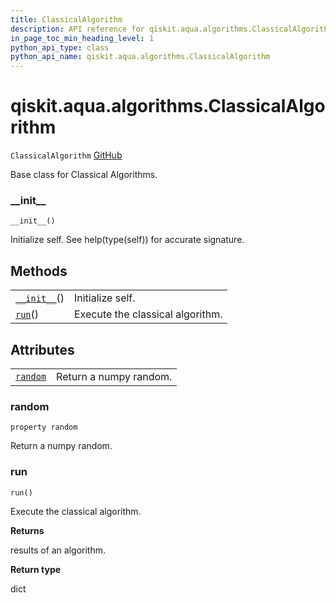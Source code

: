 ```yaml
---
title: ClassicalAlgorithm
description: API reference for qiskit.aqua.algorithms.ClassicalAlgorithm
in_page_toc_min_heading_level: 1
python_api_type: class
python_api_name: qiskit.aqua.algorithms.ClassicalAlgorithm
---
```


<span id="qiskit-aqua-algorithms-classicalalgorithm" />

# qiskit.aqua.algorithms.ClassicalAlgorithm

<span id="qiskit.aqua.algorithms.ClassicalAlgorithm" />

`ClassicalAlgorithm` [GitHub](https://github.com/qiskit-community/qiskit-aqua/tree/stable/0.8/qiskit/aqua/algorithms/classical_algorithm.py "view source code")

Base class for Classical Algorithms.

### \_\_init\_\_

<span id="qiskit.aqua.algorithms.ClassicalAlgorithm.__init__" />

`__init__()`

Initialize self. See help(type(self)) for accurate signature.

## Methods

|                                                                                                                          |                                  |
| ------------------------------------------------------------------------------------------------------------------------ | -------------------------------- |
| [`__init__`](#qiskit.aqua.algorithms.ClassicalAlgorithm.__init__ "qiskit.aqua.algorithms.ClassicalAlgorithm.__init__")() | Initialize self.                 |
| [`run`](#qiskit.aqua.algorithms.ClassicalAlgorithm.run "qiskit.aqua.algorithms.ClassicalAlgorithm.run")()                | Execute the classical algorithm. |

## Attributes

|                                                                                                                  |                        |
| ---------------------------------------------------------------------------------------------------------------- | ---------------------- |
| [`random`](#qiskit.aqua.algorithms.ClassicalAlgorithm.random "qiskit.aqua.algorithms.ClassicalAlgorithm.random") | Return a numpy random. |

### random

<span id="qiskit.aqua.algorithms.ClassicalAlgorithm.random" />

`property random`

Return a numpy random.

### run

<span id="qiskit.aqua.algorithms.ClassicalAlgorithm.run" />

`run()`

Execute the classical algorithm.

**Returns**

results of an algorithm.

**Return type**

dict

